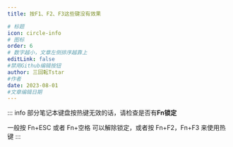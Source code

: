 ```yaml
---
title: 按F1、F2、F3这些键没有效果

# 标题
icon: circle-info
# 图标
order: 6
# 数字越小，文章左侧排序越靠上
editLink: false
#禁用Github编辑按钮
author: 三回転Tstar
#作者
date: 2023-08-01
#文章编辑日期
---
```

::: info
部分笔记本键盘按热键无效的话，请检查是否有**Fn锁定**

一般按 Fn+ESC 或者 Fn+空格 可以解除锁定，或者按 Fn+F2，Fn+F3 来使用热键
:::

